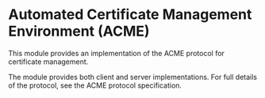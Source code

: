Automated Certificate Management Environment (ACME)
===================================================

This module provides an implementation of the ACME protocol for
certificate management.

The module provides both client and server implementations.  For
full details of the protocol, see the ACME protocol specification.

